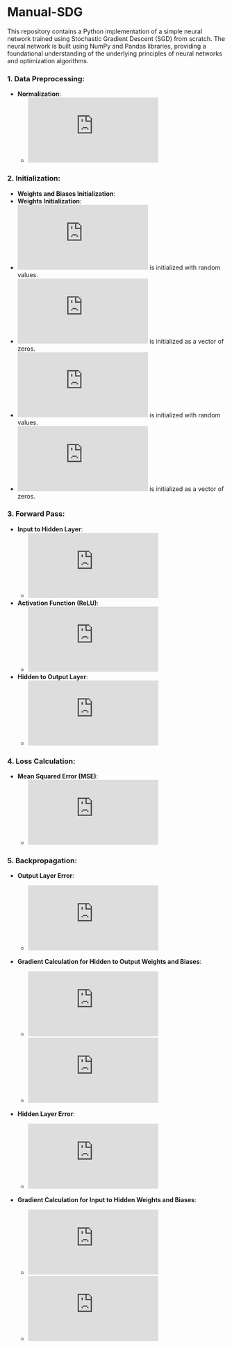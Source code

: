 # Manual-SDG
This repository contains a Python implementation of a simple neural network trained using Stochastic Gradient Descent (SGD) from scratch. The neural network is built using NumPy and Pandas libraries, providing a foundational understanding of the underlying principles of neural networks and optimization algorithms.


### 1. Data Preprocessing:
- **Normalization**: 
  - ![equation](https://latex.codecogs.com/svg.latex?X%20%3D%20%5Cfrac%7BX%20-%20%5Ctext%7Bmean%7D%28X%29%7D%7B%5Ctext%7Bstd%7D%28X%29%7D)

### 2. Initialization:
- **Weights and Biases Initialization**: 
 - **Weights Initialization**: 
  - ![equation](https://latex.codecogs.com/svg.latex?W_%7B%5Ctext%7Binput_hidden%7D%7D) is initialized with random values.
  - ![equation](https://latex.codecogs.com/svg.latex?b_%7B%5Ctext%7Bhidden%7D%7D) is initialized as a vector of zeros.
  - ![equation](https://latex.codecogs.com/svg.latex?W_%7B%5Ctext%7Bhidden_output%7D%7D) is initialized with random values.
  - ![equation](https://latex.codecogs.com/svg.latex?b_%7B%5Ctext%7Boutput%7D%7D) is initialized as a vector of zeros.

### 3. Forward Pass:
- **Input to Hidden Layer**:
  - ![equation](https://latex.codecogs.com/svg.latex?%5Ctext%7Bhidden_output%7D%20%3D%20X%20%5Ccdot%20W_%7B%5Ctext%7Binput_hidden%7D%7D%20&plus;%20b_%7B%5Ctext%7Bhidden%7D%7D)
- **Activation Function (ReLU)**:
  - ![equation](https://latex.codecogs.com/svg.latex?%5Ctext%7Bhidden_activation%7D%20%3D%20%5Ctext%7Bmax%7D%280%2C%20%5Ctext%7Bhidden_output%7D%29)
- **Hidden to Output Layer**:
  - ![equation](https://latex.codecogs.com/svg.latex?%5Ctext%7Boutput%7D%20%3D%20%5Ctext%7Bhidden_activation%7D%20%5Ccdot%20W_%7B%5Ctext%7Bhidden_output%7D%7D%20&plus;%20b_%7B%5Ctext%7Boutput%7D%7D)

### 4. Loss Calculation:
- **Mean Squared Error (MSE)**:
  - ![equation](https://latex.codecogs.com/svg.latex?%5Ctext%7BLoss%7D%20%3D%20%5Cfrac%7B1%7D%7BN%7D%20%5Csum_%7Bi%3D1%7D%5E%7BN%7D%20%28%5Ctext%7Bpredictions%7D_i%20-%20%5Ctext%7Btargets%7D_i%29%5E2)

### 5. Backpropagation:
- **Output Layer Error**:
  - ![equation](https://latex.codecogs.com/svg.latex?%5Ctext%7Boutput_error%7D%20%3D%20%5Cfrac%7B2%7D%7BN%7D%20%28%5Ctext%7Bpredictions%7D%20-%20%5Ctext%7Btargets%7D%29)
- **Gradient Calculation for Hidden to Output Weights and Biases**:
  - ![equation](https://latex.codecogs.com/svg.latex?%5Cfrac%7B%5Cpartial%20%5Ctext%7BLoss%7D%7D%7B%5Cpartial%20W_%7B%5Ctext%7Bhidden_output%7D%7D%7D%7D%20%3D%20%5Ctext%7Bhidden_activation%7D%5ET%20%5Ccdot%20%5Ctext%7Boutput_error%7D)
  - ![equation](https://latex.codecogs.com/svg.latex?%5Cfrac%7B%5Cpartial%20%5Ctext%7BLoss%7D%7D%7B%5Cpartial%20b_%7B%5Ctext%7Boutput%7D%7D%7D%7D%20%3D%20%5Csum%20%5Ctext%7Boutput_error%7D)

- **Hidden Layer Error**:
  - ![equation](https://latex.codecogs.com/svg.latex?%5Ctext%7Bhidden_error%7D%20%3D%20%5Ctext%7Boutput_error%7D%20%5Ccdot%20W_%7B%5Ctext%7Bhidden_output%7D%7D%5ET)
- **Gradient Calculation for Input to Hidden Weights and Biases**:
  - ![equation](https://latex.codecogs.com/svg.latex?%5Cfrac%7B%5Cpartial%20%5Ctext%7BLoss%7D%7D%7B%5Cpartial%20W_%7B%5Ctext%7Binput_hidden%7D%7D%7D%7D%20%3D%20X%5ET%20%5Ccdot%20%5Ctext%7Bhidden_error%7D)
  - ![equation](https://latex.codecogs.com/svg.latex?%5Cfrac%7B%5Cpartial%20%5Ctext%7BLoss%7D%7D%7B%5Cpartial%20b_%7B%5Ctext%7Bhidden%7D%7D%7D%7D%20%3D%20%5Csum%20%5Ctext%7Bhidden_error%7D)

